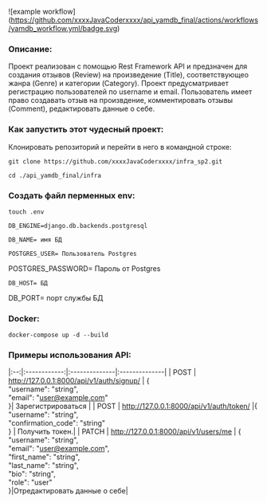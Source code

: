 ![example workflow] (https://github.com/xxxxJavaCoderxxxx/api_yamdb_final/actions/workflows/yamdb_workflow.yml/badge.svg)
### Описание:
Проект реализован с помощью Rest Framework API и предзначен для
создания отзывов (Review) на произведение (Title), соответствующео жанра (Genre) и категории (Category).
Проект предусматривает регистрацию пользователей по username и email.
Пользователь имеет право создавать отзыв на произвдение, комментировать отзывы (Comment), 
редактировать данные о себе.
### Как запустить этот чудесный проект:

Клонировать репозиторий и перейти в него в командной строке:

```
git clone https://github.com/xxxxJavaCoderxxxx/infra_sp2.git
```

```
cd ./api_yamdb_final/infra
```
### Создать файл перменных env:
```
touch .env
```
```
DB_ENGINE=django.db.backends.postgresql 
```
```
DB_NAME= имя БД
```
```
POSTGRES_USER= Пользователь Postgres
```
POSTGRES_PASSWORD= Пароль от Postgres
```
DB_HOST= БД
```
DB_PORT= порт службы БД

### Docker:
```
docker-compose up -d --build
```
### Примеры использования API:
|:--:|:------------:|:--------------|:--------------|
| POST | http://127.0.0.1:8000/api/v1/auth/signup/ | {<br>"username": "string",<br>"email": "user@example.com"<br>}| Зарегистрироваться |
| POST | http://127.0.0.1:8000/api/v1/auth/token/ |{<br>"username": "string",<br>"confirmation_code": "string"<br>} | Получить токен.|
| PATCH | http://127.0.0.1:8000/api/v1/users/me | {<br>"username": "string",<br>"email": "user@example.com",<br>"first_name": "string",<br>"last_name": "string",<br>"bio": "string",<br>"role": "user"<br>}|Отредактировать данные о себе|